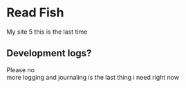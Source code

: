 # Read Fish 
My site 5
this is the last time 

## Development logs?
Please no \
more logging and journaling is the last thing i need right now